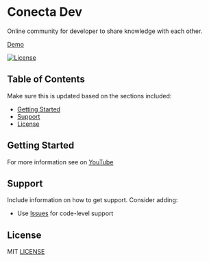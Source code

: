 # Conecta Dev

Online community for developer to share knowledge with each other.

[Demo](https://vercel.com/anamassaro/conectadev-prod)

[![License](https://img.shields.io/github/license/anamassaro/conectadev)](https://opensource.org/licenses/MIT)

## Table of Contents

Make sure this is updated based on the sections included:

- [Getting Started](#getting-started)
- [Support](#support)
- [License](#license)

## Getting Started
For more information see on [YouTube](https://www.youtube.com/playlist?list=PLkFMdTTdI9c3VUvd3YOtDX_gAQ2-dATIX)

## Support

Include information on how to get support. Consider adding:
- Use [Issues](https://github.com/auth0/open-source-template/issues) for code-level support

## License

MIT [LICENSE](LICENSE)